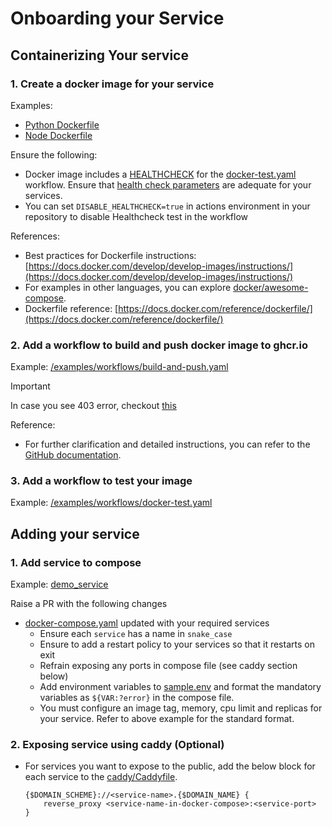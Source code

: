# Onboarding your Service

## Containerizing Your service

### 1. Create a docker image for your service 

Examples:
 - [Python Dockerfile](../examples/dockerfiles/python.Dockerfile)
 - [Node Dockerfile](../examples/dockerfiles/node.Dockerfile)

Ensure the following:
 - Docker image includes a [HEALTHCHECK](https://docs.docker.com/reference/dockerfile/#healthcheck) for the [docker-test.yaml](../examples/workflows/docker-test.yaml) workflow. Ensure that [health check parameters](https://docs.docker.com/reference/dockerfile/#healthcheck) are adequate for your services.
- You can set `DISABLE_HEALTHCHECK=true` in actions environment in your repository to disable Healthcheck test in the workflow

References:

 - Best practices for Dockerfile instructions: [https://docs.docker.com/develop/develop-images/instructions/](https://docs.docker.com/develop/develop-images/instructions/)
 - For examples in other languages, you can explore [docker/awesome-compose](https://github.com/docker/awesome-compose).
 - Dockerfile reference: [https://docs.docker.com/reference/dockerfile/](https://docs.docker.com/reference/dockerfile/)

 

### 2. Add a workflow to build and push docker image to ghcr.io
Example: [/examples/workflows/build-and-push.yaml](../examples/workflows/build-and-push.yaml)

> [!IMPORTANT]  
> In case you see 403 error, checkout [this](https://docs.github.com/en/packages/learn-github-packages/configuring-a-packages-access-control-and-visibility#github-actions-access-for-packages-scoped-to-organizations)



Reference:
- For further clarification and detailed instructions, you can refer to the  [GitHub documentation](https://docs.github.com/en/actions/publishing-packages/publishing-docker-images#publishing-images-to-github-packages).

### 3. Add a workflow to test your image
Example:  [/examples/workflows/docker-test.yaml](../examples/workflows/docker-test.yaml)


## Adding your service

### 1. Add service to compose
Example: [demo_service](../examples/docker-compose.yaml)

Raise a PR with the following changes
- [docker-compose.yaml](../docker-compose.yaml) updated with your required services
  - Ensure each `service` has a name in `snake_case`
  - Ensure to add a restart policy to your services so that it restarts on exit
  - Refrain exposing any ports in compose file (see caddy section below)
  - Add environment variables to [sample.env](../sample.env) and format the mandatory variables as `${VAR:?error}` in the compose file. 
  - You must configure an image tag, memory, cpu limit and replicas for your service. Refer to above example for the standard format.
   

### 2. Exposing service using caddy (Optional)

- For services you want to expose to the public, add the below block for each service to the [caddy/Caddyfile](../caddy/Caddyfile). 

    ```shell
    {$DOMAIN_SCHEME}://<service-name>.{$DOMAIN_NAME} {
        reverse_proxy <service-name-in-docker-compose>:<service-port>
    }
    ```
